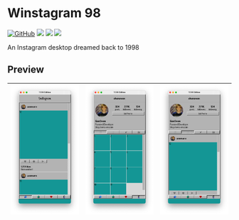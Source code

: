 # Winstagram 98

[![GitHub](https://img.shields.io/github/license/shensven/winstagram_98)](./LICENSE)
[![](https://img.shields.io/github/package-json/dependency-version/shensven/winstagram_98/dev/electron)](./package.json)
[![](https://img.shields.io/github/package-json/dependency-version/shensven/winstagram_98/react)](./package.json)
[![](https://img.shields.io/github/package-json/dependency-version/shensven/winstagram_98/react-router-dom)](./package.json)

An Instagram desktop dreamed back to 1998

## Preview

| ![Screenshot 1](assets/Xnip2021-08-22_22-51-38.png) | ![Screenshot 1](assets/Xnip2021-08-22_22-51-43.png) | ![Screenshot 1](assets/Xnip2021-08-22_22-51-48.png) |
| :-------------------------------------------------: | :-------------------------------------------------: | :-------------------------------------------------: |

